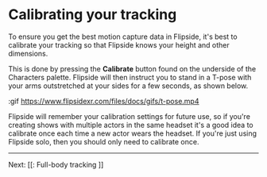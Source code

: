 # Calibrating your tracking

To ensure you get the best motion capture data in Flipside, it's best to calibrate
your tracking so that Flipside knows your height and other dimensions.

This is done by pressing the **Calibrate** button found on the underside of the Characters
palette. Flipside will then instruct you to stand in a T-pose with your arms outstretched
at your sides for a few seconds, as shown below.

:gif https://www.flipsidexr.com/files/docs/gifs/t-pose.mp4

Flipside will remember your calibration settings for future use, so if you're creating
shows with multiple actors in the same headset it's a good idea to calibrate once each
time a new actor wears the headset. If you're just using Flipside solo, then you should
only need to calibrate once.

---

Next: [[: Full-body tracking ]]
